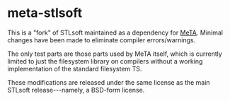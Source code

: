 # meta-stlsoft
This is a "fork" of STLsoft maintained as a dependency for [MeTA][meta].
Minimal changes have been made to eliminate compiler errors/warnings.

The only test parts are those parts used by MeTA itself, which is currently
limited to just the filesystem library on compilers without a working
implementation of the standard filesystem TS.

These modifications are released under the same license as the main STLsoft
release---namely, a BSD-form license.

[meta]: https://github.com/meta-toolkit/meta
